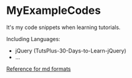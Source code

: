 # MyExampleCodes

It's my code snippets when learning tutorials.

Including Languages:
* jQuery (TutsPlus-30-Days-to-Learn-jQuery)
* ...




[Reference for md formats](https://guides.github.com/features/mastering-markdown/)